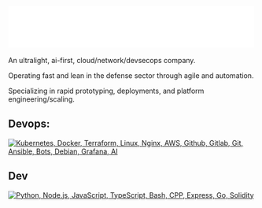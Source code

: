 [![Welcome to Bluewire!](blueWireBanner.png)](https://github.com/bwcoai)

An ultralight, ai-first, cloud/network/devsecops company.

Operating fast and lean in the defense sector through agile and automation.

Specializing in rapid prototyping, deployments, and platform engineering/scaling.

## Devops:
[![Kubernetes, Docker, Terraform, Linux, Nginx, AWS, Github, Gitlab, Git, Ansible, Bots, Debian, Grafana, AI](https://skillicons.dev/icons?i=kubernetes,docker,terraform,linux,nginx,aws,github,gitlab,git,ansible,bots,debian,grafana,ai)](https://skillicons.dev)

## Dev
[![Python, Node.js, JavaScript, TypeScript, Bash, CPP, Express, Go, Solidity](https://skillicons.dev/icons?i=python,nodejs,js,ts,bash,cpp,express,go,solidity)](https://skillicons.dev)
